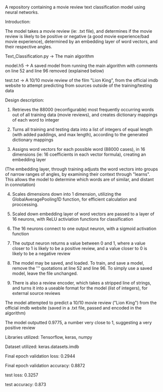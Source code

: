 A repository containing a movie review text classification model using neural networks.

Introduction:

The model takes a movie review (ie: .txt file), and determines if the movie review is likely to be positive or negative (a good movie experience/bad movie experience), determined by an embedding layer of word vectors, and their respective angles.

Text_Classification.py -> The main algorithm

model.h5 -> A saved model from running the main algorithm with comments on line 52 and line 96 removed (explained below)

test.txt -> A 10/10 movie review of the film "Lion King", from the official imdb website to attempt predicting from sources outside of the training/testing data

Design description:

1) Retrieves the 88000 (reconfigurable) most frequently occurring words out of all training data (movie reviews), and creates dictionary mappings of each word to integer

2) Turns all training and testing data into a list of integers of equal length (with added paddings, and max length), according to the generated dictionary mappings

3) Assigns word vectors for each possible word (88000 cases), in 16 dimensions (ie: 16 coefficients in each vector formula), creating an embedding layer

(The embedding layer, through training adjusts the word vectors into groups of narrow ranges of angles, by examining their context through "learns". This allows the model to determine which words are of similar, and distant in connotation)

4) Scales dimensions down into 1 dimension, utilizing the GlobalAveragePooling1D function, for efficient calculation and proccessing.

5) Scaled down embedding layer of word vectors are passed to a layer of 16 neurons, with ReLU activiation functions for classification

6) The 16 neurons connect to one output neuron, with a sigmoid activation function

7) The output neuron returns a value between 0 and 1, where a value closer to 1 is likely to be a positive review, and a value closer to 0 is likely to be a negative review

8) The model may be saved, and loaded. To train, and save a model, remove the ''' quotations at line 52 and line 96. To simply use a saved model, leave the file unchanged.

9) There is also a review encoder, which takes a stripped line of strings, and turns it into a useable format for the model (list of integers), for external source reviews

The model attempted to predict a 10/10 movie review ("Lion King") from the official imdb website (saved in a .txt file, passed and encoded in the algorithm)

The model outputted 0.9775, a number very close to 1, suggesting a very positive review

Libraries utilized: Tensorflow, keras, numpy

Dataset utilized: keras.datasets.imdb

Final epoch validation loss: 0.2944

Final epoch validation accuracy: 0.8872

test loss: 0.3257

test accuracy: 0.873
